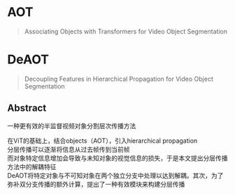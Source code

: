 # AOT
> Associating Objects with Transformers for Video Object Segmentation

# DeAOT
> Decoupling Features in Hierarchical Propagation for Video Object Segmentation

## Abstract
一种更有效的半监督视频对象分割层次传播方法  

在ViT的基础上，结合objects（AOT），引入hierarchical propagation  
分层传播可以逐渐将信息从过去帧传到当前帧  
而对象特定信息增加会导致与未知对象的视觉信息的损失，于是本文提出分层传播方法中的解耦特征  
DeAOT将特定对象与不可知对象在两个独立分支中处理以达到解耦。其次，为了弥补双分支传播的额外计算，提出了一种有效模块来构建分层传播  
